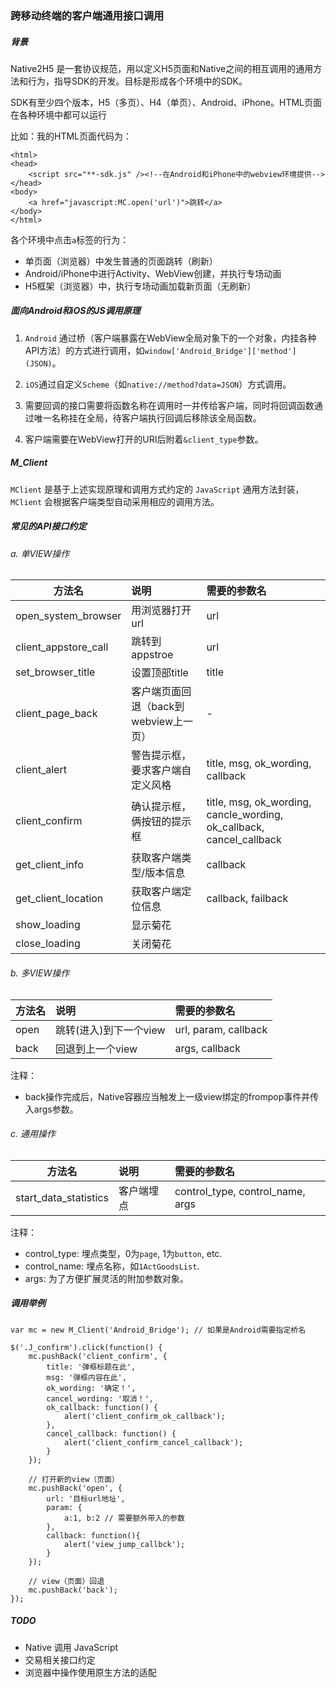 ### 跨移动终端的客户端通用接口调用

##### 背景

Native2H5 是一套协议规范，用以定义H5页面和Native之间的相互调用的通用方法和行为，指导SDK的开发。目标是形成各个环境中的SDK。

SDK有至少四个版本，H5（多页）、H4（单页）、Android、iPhone。HTML页面在各种环境中都可以运行

比如：我的HTML页面代码为：

	<html>
	<head>
		<script src="**-sdk.js" /><!--在Android和iPhone中的webview环境提供-->
	</head>
	<body>
		<a href="javascript:MC.open('url')">跳转</a>
	</body>
	</html>

各个环境中点击`a`标签的行为：

- 单页面（浏览器）中发生普通的页面跳转（刷新）
- Android/iPhone中进行Activity、WebView创建，并执行专场动画
- H5框架（浏览器）中，执行专场动画加载新页面（无刷新）

##### 面向Android和iOS的JS调用原理

1. `Android` 通过桥（客户端暴露在WebView全局对象下的一个对象，内挂各种API方法）的方式进行调用，如`window['Android_Bridge']['method'](JSON)`。

2. `iOS`通过自定义`Scheme`（如`native://method?data=JSON`）方式调用。

3. 需要回调的接口需要将函数名称在调用时一并传给客户端，同时将回调函数通过唯一名称挂在全局，待客户端执行回调后移除该全局函数。
4. 客户端需要在WebView打开的URI后附着`&client_type`参数。

##### M_Client

`MClient` 是基于上述实现原理和调用方式约定的 `JavaScript` 通用方法封装，`MClient` 会根据客户端类型自动采用相应的调用方法。

##### 常见的API接口约定

###### a. 单VIEW操作

| 方法名                 |说明				 | 需要的参数名         |
| -----------------------|:------------------|:-------------------|
| open_system_browser    |用浏览器打开url 		|url                |
| client_appstore_call   |跳转到appstroe 		|url                |
| set_browser_title      |设置顶部title			 |title              |
| client_page_back       |客户端页面回退（back到webview上一页） |-                  |
| client_alert           |警告提示框，要求客户端自定义风格 |title, msg, ok_wording, callback |
| client_confirm         |确认提示框，俩按钮的提示框 |title, msg, ok_wording, cancle_wording, ok_callback, cancel_callback |
| get_client_info        |获取客户端类型/版本信息 |callback           |
| get_client_location    |获取客户端定位信息 |callback, failback |
| show_loading    			|显示菊花  | |
| close_loading    			|关闭菊花  | |

###### b. 多VIEW操作

| 方法名                 |说明				 | 需要的参数名         |
| -----------------------|:------------------|:-------------------|
| open      		      |跳转(进入)到下一个view	|url, param, callback   	 |
| back		              |回退到上一个view			|args, callback      			     |

注释：

- back操作完成后，Native容器应当触发上一级view绑定的frompop事件并传入args参数。

###### c. 通用操作

| 方法名                  | 说明               | 需要的参数名         |
| -----------------------|:------------------|:-------------------|
| start_data_statistics  | 客户端埋点          | control_type, control_name, args |

注释：

- control_type: 埋点类型，0为`page`, 1为`button`, etc.
- control_name: 埋点名称，如`1ActGoodsList`.
- args: 为了方便扩展灵活的附加参数对象。

##### 调用举例

```
var mc = new M_Client('Android_Bridge'); // 如果是Android需要指定桥名

$('.J_confirm').click(function() {
    mc.pushBack('client_confirm', {
        title: '弹框标题在此',
        msg: '弹框内容在此',
        ok_wording: '确定！',
        cancel_wording: '取消！',
        ok_callback: function() {
            alert('client_confirm_ok_callback');
        },
        cancel_callback: function() {
            alert('client_confirm_cancel_callback');
        }
    });

	// 打开新的view（页面）
    mc.pushBack('open', {
        url: '目标url地址',
        param: {
            a:1, b:2 // 需要额外带入的参数
        },
        callback: function(){
            alert('view_jump_callbck');
        }
    });

	// view（页面）回退
	mc.pushBack('back');
});
```

##### TODO

- Native 调用 JavaScript
- 交易相关接口约定
- 浏览器中操作使用原生方法的适配
